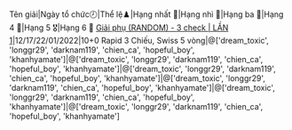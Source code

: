 Tên giải|Ngày tổ chức🕗|Thể lệ♟️|Hạng nhất 🥇|Hạng nhì 🥈|Hạng ba 🥉|Hạng 4 🏅|Hạng 5 🎖️|Hạng 6 🌟
<a href="https://www.chess.com/tournament/live/gii-ph-random---3-check--ln-1-3629394">Giải phụ (RANDOM) - 3 check | LẦN 1</a>|12/17/22/01/2022|10+0 Rapid 3 Chiếu, Swiss 5 vòng|@['dream_toxic', 'longgr29', 'darknam119', 'chien_ca', 'hopeful_boy', 'khanhyamate']|@['dream_toxic', 'longgr29', 'darknam119', 'chien_ca', 'hopeful_boy', 'khanhyamate']|@['dream_toxic', 'longgr29', 'darknam119', 'chien_ca', 'hopeful_boy', 'khanhyamate']|@['dream_toxic', 'longgr29', 'darknam119', 'chien_ca', 'hopeful_boy', 'khanhyamate']|@['dream_toxic', 'longgr29', 'darknam119', 'chien_ca', 'hopeful_boy', 'khanhyamate']|@['dream_toxic', 'longgr29', 'darknam119', 'chien_ca', 'hopeful_boy', 'khanhyamate']
